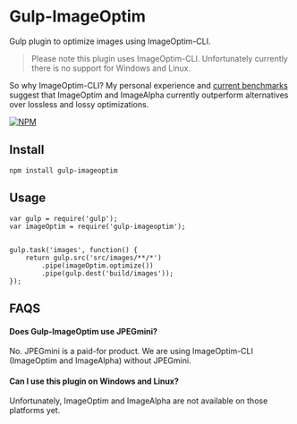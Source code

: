 # Gulp-ImageOptim

Gulp plugin to optimize images using ImageOptim-CLI.

> Please note this plugin uses ImageOptim-CLI.  Unfortunately currently there is no support for Windows and Linux.


So why ImageOptim-CLI?  My personal experience and [current benchmarks](http://jamiemason.github.io/ImageOptim-CLI/) suggest that ImageOptim and ImageAlpha currently outperform alternatives over lossless and lossy optimizations.

[![NPM](https://nodei.co/npm/gulp-imageoptim.png?mini=true)](https://nodei.co/npm/gulp-imageoptim/)


## Install

```
npm install gulp-imageoptim
```


## Usage

```
var gulp = require('gulp');
var imageOptim = require('gulp-imageoptim');


gulp.task('images', function() {
    return gulp.src('src/images/**/*')
        .pipe(imageOptim.optimize())
        .pipe(gulp.dest('build/images'));
});
```


## FAQS

#### Does Gulp-ImageOptim use JPEGmini?

No.  JPEGmini is a paid-for product.  We are using ImageOptim-CLI (ImageOptim and ImageAlpha) without JPEGmini.


#### Can I use this plugin on Windows and Linux?

Unfortunately, ImageOptim and ImageAlpha are not available on those platforms yet.

